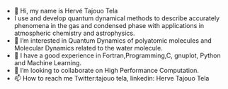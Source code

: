 - 👋 Hi, my name is Hervé Tajouo Tela
- I use and develop quantum dynamical methods to describe accurately phenomena in the gas and condensed phase with applications in atmospheric chemistry and
astrophysics.
- 👀 I’m interested in Quantum Dynamics of polyatomic molecules and Molecular Dynamics related to the water molecule.
- 🌱 I have a good experience in Fortran,Programming,C, gnuplot, Python and Machine Learning.
- 💞️ I’m looking to collaborate on High Performance Computation.
- 📫 How to reach me Twitter:tajouo tela, linkedin: Herve Tajouo Tela

<!---
Hervetajouo/Hervetajouo is a ✨ special ✨ repository because its `README.md` (this file) appears on your GitHub profile.
You can click the Preview link to take a look at your changes.
--->
